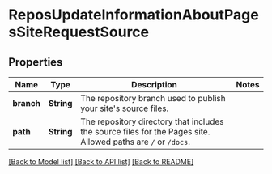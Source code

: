 # ReposUpdateInformationAboutPagesSiteRequestSource

## Properties

Name | Type | Description | Notes
------------ | ------------- | ------------- | -------------
**branch** | **String** | The repository branch used to publish your site's source files. | 
**path** | **String** | The repository directory that includes the source files for the Pages site. Allowed paths are `/` or `/docs`. | 

[[Back to Model list]](../README.md#documentation-for-models) [[Back to API list]](../README.md#documentation-for-api-endpoints) [[Back to README]](../README.md)


